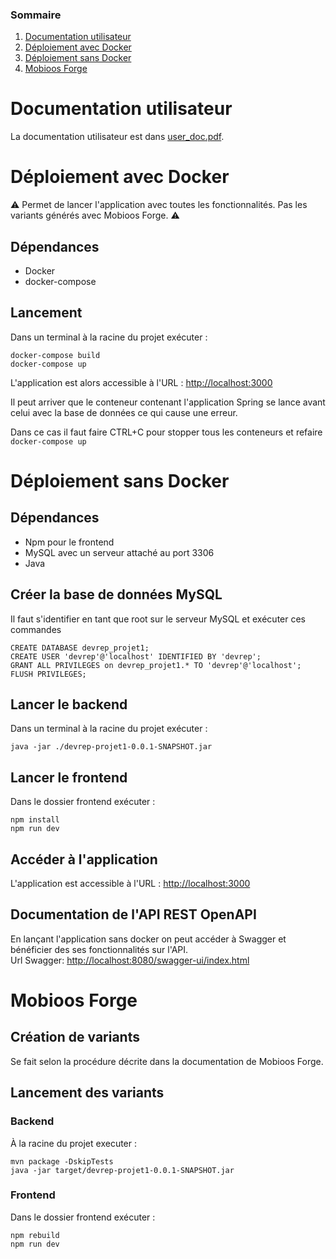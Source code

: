 ### Sommaire

1. [Documentation utilisateur](#documentation-utilisateur)
2. [Déploiement avec Docker](#déploiement-avec-docker)
3. [Déploiement sans Docker](#déploiement-sans-docker)
4. [Mobioos Forge](#mobioos-forge)

# Documentation utilisateur

La documentation utilisateur est dans [user_doc.pdf](user_doc.pdf).

# Déploiement avec Docker

⚠️ Permet de lancer l'application avec toutes les fonctionnalités. Pas les variants générés avec Mobioos Forge. ⚠️

## Dépendances
- Docker
- docker-compose

## Lancement
Dans un terminal à la racine du projet exécuter :

```shell
docker-compose build
docker-compose up
```

L'application est alors accessible à l'URL : <http://localhost:3000>

Il peut arriver que le conteneur contenant l'application Spring se lance avant celui avec la base de données ce qui cause une erreur.

Dans ce cas il faut faire CTRL+C pour stopper tous les conteneurs et refaire `docker-compose up`


# Déploiement sans Docker

## Dépendances
- Npm pour le frontend
- MySQL avec un serveur attaché au port 3306
- Java
## Créer la base de données MySQL
Il faut s'identifier en tant que root sur le serveur MySQL et exécuter ces commandes

```mysql
CREATE DATABASE devrep_projet1;
CREATE USER 'devrep'@'localhost' IDENTIFIED BY 'devrep';
GRANT ALL PRIVILEGES on devrep_projet1.* TO 'devrep'@'localhost';
FLUSH PRIVILEGES;
```

## Lancer le backend
Dans un terminal à la racine du projet exécuter :

```shell
java -jar ./devrep-projet1-0.0.1-SNAPSHOT.jar
```

## Lancer le frontend
Dans le dossier frontend exécuter : 
```shell
npm install
npm run dev
```

## Accéder à l'application

L'application est accessible à l'URL : <http://localhost:3000>



## Documentation de l'API REST OpenAPI
En lançant l'application sans docker on peut accéder à Swagger et bénéficier des ses fonctionnalités sur l'API.  
Url Swagger: <http://localhost:8080/swagger-ui/index.html>


# Mobioos Forge

## Création de variants

Se fait selon la procédure décrite dans la documentation de Mobioos Forge.

## Lancement des variants

### Backend
À la racine du projet executer : 
```shell
mvn package -DskipTests
java -jar target/devrep-projet1-0.0.1-SNAPSHOT.jar
```

### Frontend 
Dans le dossier frontend exécuter :

```shell
npm rebuild
npm run dev
```

